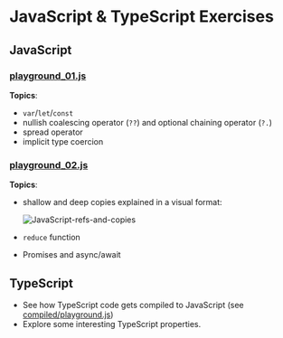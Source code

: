 # JavaScript & TypeScript Exercises

## JavaScript

### [playground_01.js](./playground_01.js )

**Topics**:

- `var`/`let`/`const`
- nullish coalescing operator (`??`) and optional chaining operator (`?.`)
- spread operator
- implicit type coercion

### [playground_02.js](./playground_02.js )

**Topics**:

- shallow and deep copies explained in a visual format:

  ![JavaScript-refs-and-copies](https://user-images.githubusercontent.com/1945462/148828194-08d03992-e7ba-4e3f-ae3b-af026ad44d91.png)

- `reduce` function
- Promises and async/await

## TypeScript

- See how TypeScript code gets compiled to JavaScript (see [compiled/playground.js](./compiled/playground.js))
- Explore some interesting TypeScript properties.
